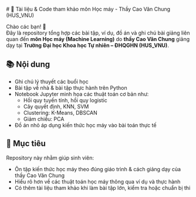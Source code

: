 \# 🤖 Tài liệu & Code tham khảo môn Học máy - Thầy Cao Văn Chung (HUS_VNU)

Chào các bạn! 👋  
Đây là repository tổng hợp các bài tập, ví dụ, đồ án và ghi chú bài giảng liên quan đến **môn Học máy (Machine Learning)** do **thầy Cao Văn Chung** giảng dạy tại **Trường Đại học Khoa học Tự nhiên – ĐHQGHN (HUS_VNU)**.

## 📚 Nội dung

- Ghi chú lý thuyết các buổi học
- Bài tập về nhà & bài tập thực hành trên Python
- Notebook Jupyter minh họa các thuật toán cơ bản như:
  - Hồi quy tuyến tính, hồi quy logistic
  - Cây quyết định, KNN, SVM
  - Clustering: K-Means, DBSCAN
  - Giảm chiều: PCA
- Đồ án nhỏ áp dụng kiến thức học máy vào bài toán thực tế

## 🎯 Mục tiêu

Repository này nhằm giúp sinh viên:
- Ôn tập kiến thức học máy theo đúng giáo trình & cách giảng dạy của thầy Cao Văn Chung
- Hiểu rõ hơn về các thuật toán học máy thông qua ví dụ và thực hành
- Có thêm tài liệu tham khảo khi làm bài tập lớn, kiểm tra hoặc chuẩn bị thi


